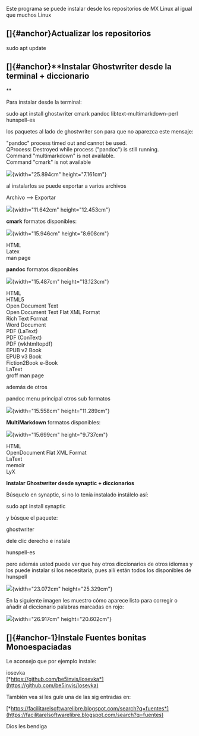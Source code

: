 Este programa se puede instalar desde los repositorios de MX Linux al
igual que muchos Linux

[]{#anchor}Actualizar los repositorios
--------------------------------------

sudo apt update

[]{#anchor}\*\*Instalar Ghostwriter desde la terminal + diccionario
-------------------------------------------------------------------

\*\*

Para instalar desde la terminal:

sudo apt install ghostwriter cmark pandoc libtext-multimarkdown-perl
hunspell-es

los paquetes al lado de ghostwriter son para que no aparezca este
mensaje:

"pandoc" process timed out and cannot be used.\
QProcess: Destroyed while process ("pandoc") is still running.\
Command "multimarkdown" is not available.\
Command "cmark" is not available

![](./Pictures/10000000000002DE000000CBFCEFCC2A1CC6C697.png){width="25.894cm"
height="7.161cm"}

al instalarlos se puede exportar a varios archivos

Archivo --\> Exportar

![](./Pictures/100000000000014A000001612475FF391A6BE5CC.png){width="11.642cm"
height="12.453cm"}

**cmark** formatos disponibles:

![](./Pictures/10000000000001C4000000F4BB1686581EB8C31D.png){width="15.946cm"
height="8.608cm"}

HTML\
Latex\
man page

**pandoc** formatos disponibles

![](./Pictures/10000000000001B70000017460810D38B7C8AEEC.png){width="15.487cm"
height="13.123cm"}

HTML\
HTML5\
Open Document Text\
Open Document Text Flat XML Format\
Rich Text Format\
Word Document\
PDF (LaText)\
PDF (ConText)\
PDF (wkhtmltopdf)\
EPUB v2 Book\
EPUB v3 Book\
Fiction2Book e-Book\
LaText\
groff man page

además de otros

pandoc menu principal otros sub formatos

![](./Pictures/10000000000001B900000140B7489EFE394E5E9B.png){width="15.558cm"
height="11.289cm"}

**MultiMarkdown** formatos disponibles:

![](./Pictures/10000000000001BD00000114112E51437A72B1AA.png){width="15.699cm"
height="9.737cm"}

HTML\
OpenDocument Flat XML Format\
LaText\
memoir\
LyX

**Instalar Ghostwriter desde synaptic + diccionarios**

Búsquelo en synaptic, si no lo tenía instalado instálelo así:

sudo apt install synaptic

y búsque el paquete:

ghostwriter

dele clic derecho e instale

hunspell-es

pero además usted puede ver que hay otros diccionarios de otros idiomas
y los puede instalar si los necesitaría, pues allí están todos los
disponibles de hunspell

![](./Pictures/100000000000028E000002CE81755A4C196B34F6.png){width="23.072cm"
height="25.329cm"}

En la siguiente imagen les muestro cómo aparece listo para corregir o
añadir al diccionario palabras marcadas en rojo:

![](./Pictures/10000000000002FB00000248CCDAA97EF104FA2C.png){width="26.917cm"
height="20.602cm"}

[]{#anchor-1}Instale Fuentes bonitas Monoespaciadas
---------------------------------------------------

Le aconsejo que por ejemplo instale:

iosevka\
[*https://github.com/be5invis/Iosevka*](https://github.com/be5invis/Iosevka)

También vea si les guíe una de las sig entradas en:

[*https://facilitarelsoftwarelibre.blogspot.com/search?q=fuentes*](https://facilitarelsoftwarelibre.blogspot.com/search?q=fuentes)

Dios les bendiga
